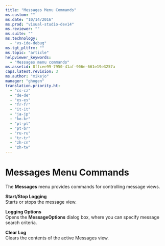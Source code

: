```yaml
---
title: "Messages Menu Commands"
ms.custom: ""
ms.date: "10/14/2016"
ms.prod: "visual-studio-dev14"
ms.reviewer: ""
ms.suite: ""
ms.technology: 
  - "vs-ide-debug"
ms.tgt_pltfrm: ""
ms.topic: "article"
helpviewer_keywords: 
  - "Messages menu commands"
ms.assetid: 8ffcee99-7950-41af-906e-661e19e3257a
caps.latest.revision: 3
ms.author: "mikejo"
manager: "ghogen"
translation.priority.ht: 
  - "cs-cz"
  - "de-de"
  - "es-es"
  - "fr-fr"
  - "it-it"
  - "ja-jp"
  - "ko-kr"
  - "pl-pl"
  - "pt-br"
  - "ru-ru"
  - "tr-tr"
  - "zh-cn"
  - "zh-tw"
---
```

# Messages Menu Commands
The **Messages** menu provides commands for controlling message views.  
  
 **Start/Stop Logging**  
 Starts or stops the message view.  
  
 **Logging Options**  
 Opens the **MessageOptions** dialog box, where you can specify message search criteria.  
  
 **Clear Log**  
 Clears the contents of the active Messages view.